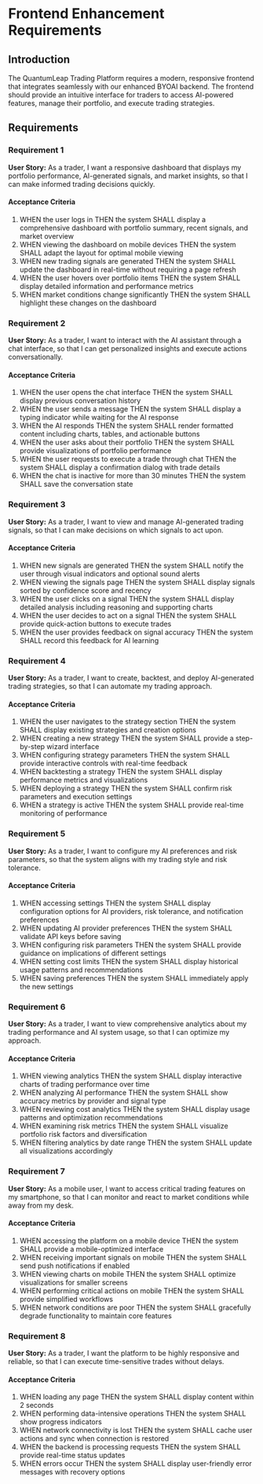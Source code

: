 # Frontend Enhancement Requirements

## Introduction

The QuantumLeap Trading Platform requires a modern, responsive frontend that integrates seamlessly with our enhanced BYOAI backend. The frontend should provide an intuitive interface for traders to access AI-powered features, manage their portfolio, and execute trading strategies.

## Requirements

### Requirement 1

**User Story:** As a trader, I want a responsive dashboard that displays my portfolio performance, AI-generated signals, and market insights, so that I can make informed trading decisions quickly.

#### Acceptance Criteria
1. WHEN the user logs in THEN the system SHALL display a comprehensive dashboard with portfolio summary, recent signals, and market overview
2. WHEN viewing the dashboard on mobile devices THEN the system SHALL adapt the layout for optimal mobile viewing
3. WHEN new trading signals are generated THEN the system SHALL update the dashboard in real-time without requiring a page refresh
4. WHEN the user hovers over portfolio items THEN the system SHALL display detailed information and performance metrics
5. WHEN market conditions change significantly THEN the system SHALL highlight these changes on the dashboard

### Requirement 2

**User Story:** As a trader, I want to interact with the AI assistant through a chat interface, so that I can get personalized insights and execute actions conversationally.

#### Acceptance Criteria
1. WHEN the user opens the chat interface THEN the system SHALL display previous conversation history
2. WHEN the user sends a message THEN the system SHALL display a typing indicator while waiting for the AI response
3. WHEN the AI responds THEN the system SHALL render formatted content including charts, tables, and actionable buttons
4. WHEN the user asks about their portfolio THEN the system SHALL provide visualizations of portfolio performance
5. WHEN the user requests to execute a trade through chat THEN the system SHALL display a confirmation dialog with trade details
6. WHEN the chat is inactive for more than 30 minutes THEN the system SHALL save the conversation state

### Requirement 3

**User Story:** As a trader, I want to view and manage AI-generated trading signals, so that I can make decisions on which signals to act upon.

#### Acceptance Criteria
1. WHEN new signals are generated THEN the system SHALL notify the user through visual indicators and optional sound alerts
2. WHEN viewing the signals page THEN the system SHALL display signals sorted by confidence score and recency
3. WHEN the user clicks on a signal THEN the system SHALL display detailed analysis including reasoning and supporting charts
4. WHEN the user decides to act on a signal THEN the system SHALL provide quick-action buttons to execute trades
5. WHEN the user provides feedback on signal accuracy THEN the system SHALL record this feedback for AI learning

### Requirement 4

**User Story:** As a trader, I want to create, backtest, and deploy AI-generated trading strategies, so that I can automate my trading approach.

#### Acceptance Criteria
1. WHEN the user navigates to the strategy section THEN the system SHALL display existing strategies and creation options
2. WHEN creating a new strategy THEN the system SHALL provide a step-by-step wizard interface
3. WHEN configuring strategy parameters THEN the system SHALL provide interactive controls with real-time feedback
4. WHEN backtesting a strategy THEN the system SHALL display performance metrics and visualizations
5. WHEN deploying a strategy THEN the system SHALL confirm risk parameters and execution settings
6. WHEN a strategy is active THEN the system SHALL provide real-time monitoring of performance

### Requirement 5

**User Story:** As a trader, I want to configure my AI preferences and risk parameters, so that the system aligns with my trading style and risk tolerance.

#### Acceptance Criteria
1. WHEN accessing settings THEN the system SHALL display configuration options for AI providers, risk tolerance, and notification preferences
2. WHEN updating AI provider preferences THEN the system SHALL validate API keys before saving
3. WHEN configuring risk parameters THEN the system SHALL provide guidance on implications of different settings
4. WHEN setting cost limits THEN the system SHALL display historical usage patterns and recommendations
5. WHEN saving preferences THEN the system SHALL immediately apply the new settings

### Requirement 6

**User Story:** As a trader, I want to view comprehensive analytics about my trading performance and AI system usage, so that I can optimize my approach.

#### Acceptance Criteria
1. WHEN viewing analytics THEN the system SHALL display interactive charts of trading performance over time
2. WHEN analyzing AI performance THEN the system SHALL show accuracy metrics by provider and signal type
3. WHEN reviewing cost analytics THEN the system SHALL display usage patterns and optimization recommendations
4. WHEN examining risk metrics THEN the system SHALL visualize portfolio risk factors and diversification
5. WHEN filtering analytics by date range THEN the system SHALL update all visualizations accordingly

### Requirement 7

**User Story:** As a mobile user, I want to access critical trading features on my smartphone, so that I can monitor and react to market conditions while away from my desk.

#### Acceptance Criteria
1. WHEN accessing the platform on a mobile device THEN the system SHALL provide a mobile-optimized interface
2. WHEN receiving important signals on mobile THEN the system SHALL send push notifications if enabled
3. WHEN viewing charts on mobile THEN the system SHALL optimize visualizations for smaller screens
4. WHEN performing critical actions on mobile THEN the system SHALL provide simplified workflows
5. WHEN network conditions are poor THEN the system SHALL gracefully degrade functionality to maintain core features

### Requirement 8

**User Story:** As a trader, I want the platform to be highly responsive and reliable, so that I can execute time-sensitive trades without delays.

#### Acceptance Criteria
1. WHEN loading any page THEN the system SHALL display content within 2 seconds
2. WHEN performing data-intensive operations THEN the system SHALL show progress indicators
3. WHEN network connectivity is lost THEN the system SHALL cache user actions and sync when connection is restored
4. WHEN the backend is processing requests THEN the system SHALL provide real-time status updates
5. WHEN errors occur THEN the system SHALL display user-friendly error messages with recovery options